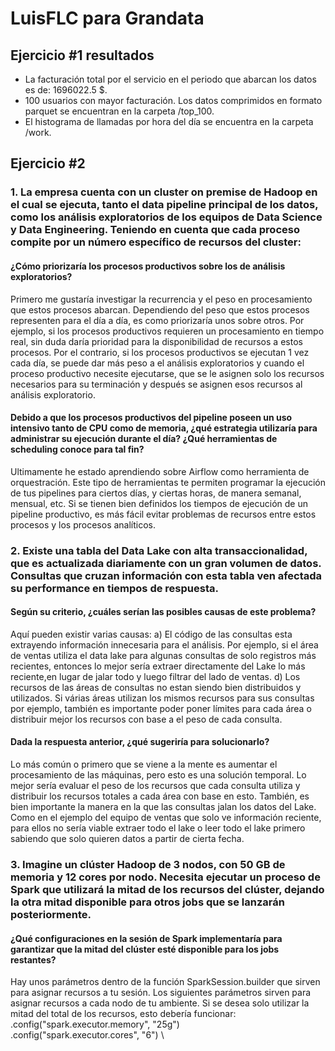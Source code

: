 # LuisFLC para Grandata

## Ejercicio #1 resultados
- La facturación total por el servicio en el periodo que abarcan los datos es de: 1696022.5 $.
- 100 usuarios con mayor facturación. Los datos comprimidos en formato parquet se encuentran en la carpeta /top_100.
- El histograma de llamadas por hora del día se encuentra en la carpeta /work.

## Ejercicio #2
### 1. La empresa cuenta con un cluster on premise de Hadoop en el cual se ejecuta, tanto el data pipeline principal de los datos, como los análisis exploratorios de los equipos de Data Science y Data Engineering. Teniendo en cuenta que cada proceso compite por un número específico de recursos del cluster:
#### ¿Cómo priorizaría los procesos productivos sobre los de análisis exploratorios?
Primero me gustaría investigar la recurrencia y el peso en procesamiento que estos procesos abarcan. Dependiendo del peso que estos procesos representen para el día a día, es como priorizaría unos sobre otros. Por ejemplo, si los procesos productivos requieren un procesamiento en tiempo real, sin duda daría prioridad para la disponibilidad de recursos a estos procesos. Por el contrario, si los procesos productivos se ejecutan 1 vez cada día, se puede dar más peso a el análisis exploratorios y cuando el proceso productivo necesite ejecutarse, que se le asignen solo los recursos necesarios para su terminación y después se asignen esos recursos al análisis exploratorio.

#### Debido a que los procesos productivos del pipeline poseen un uso intensivo tanto de CPU como de memoria, ¿qué estrategia utilizaría para administrar su ejecución durante el día? ¿Qué herramientas de scheduling conoce para tal fin?
Ultimamente he estado aprendiendo sobre Airflow como herramienta de orquestración. Este tipo de herramientas te permiten programar la ejecución de tus pipelines para ciertos días, y ciertas horas, de manera semanal, mensual, etc. Si se tienen bien definidos los tiempos de ejecución de un pipeline productivo, es más fácil evitar problemas de recursos entre estos procesos y los procesos analíticos.

### 2. Existe una tabla del Data Lake con alta transaccionalidad, que es actualizada diariamente con un gran volumen de datos. Consultas que cruzan información con esta tabla ven afectada su performance en tiempos de respuesta.
#### Según su criterio, ¿cuáles serían las posibles causas de este problema?
Aquí pueden existir varias causas:
a) El código de las consultas esta extrayendo información innecesaria para el análisis. Por ejemplo, si el área de ventas utiliza el data lake para algunas consultas de solo registros más recientes, entonces lo mejor sería extraer directamente del Lake lo más reciente,en lugar de jalar todo y luego filtrar del lado de ventas.
d) Los recursos de las áreas de consultas no estan siendo bien distribuidos y utilizados. Si várias áreas utilizan los mismos recursos para sus consultas por ejemplo, también es importante poder poner límites para cada área o distribuir mejor los recursos con base a el peso de cada consulta.
#### Dada la respuesta anterior, ¿qué sugeriría para solucionarlo?
Lo más común o primero que se viene a la mente es aumentar el procesamiento de las máquinas, pero esto es una solución temporal. Lo mejor sería evaluar el peso de los recursos que cada consulta utiliza y distribuir los recursos totales a cada área con base en esto. También, es bien importante la manera en la que las consultas jalan los datos del Lake. Como en el ejemplo del equipo de ventas que solo ve información reciente, para ellos no sería viable extraer todo el lake o leer todo el lake primero sabiendo que solo quieren datos a partir de cierta fecha.

### 3. Imagine un clúster Hadoop de 3 nodos, con 50 GB de memoria y 12 cores por nodo. Necesita ejecutar un proceso de Spark que utilizará la mitad de los recursos del clúster, dejando la otra mitad disponible para otros jobs que se lanzarán posteriormente.
#### ¿Qué configuraciones en la sesión de Spark implementaría para garantizar que la mitad del clúster esté disponible para los jobs restantes?
Hay unos parámetros dentro de la función SparkSession.builder que sirven para asignar recursos a tu sesión. Los siguientes parámetros sirven para asignar recursos a cada nodo de tu ambiente. Si se desea solo utilizar la mitad del total de los recursos, esto debería funcionar:
    .config("spark.executor.memory", "25g") \
    .config("spark.executor.cores", "6") \
